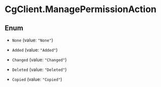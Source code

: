 # CgClient.ManagePermissionAction

## Enum


* `None` (value: `"None"`)

* `Added` (value: `"Added"`)

* `Changed` (value: `"Changed"`)

* `Deleted` (value: `"Deleted"`)

* `Copied` (value: `"Copied"`)


